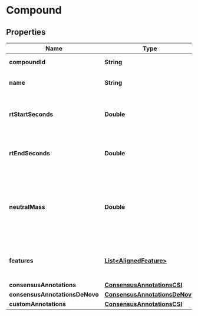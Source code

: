 

# Compound



## Properties

| Name | Type | Description | Notes |
|------------ | ------------- | ------------- | -------------|
|**compoundId** | **String** | uid of this compound Entity |  [optional] |
|**name** | **String** | Some (optional) human-readable name |  [optional] |
|**rtStartSeconds** | **Double** | The merged/consensus retention time start (earliest rt) of this compound |  [optional] |
|**rtEndSeconds** | **Double** | The merged/consensus retention time end (latest rt) of this compound |  [optional] |
|**neutralMass** | **Double** | Neutral mass of this compound. Ion masse minus the mass of the assigned adduct of each feature of  this compound should result in the same neutral mass |  [optional] |
|**features** | [**List&lt;AlignedFeature&gt;**](AlignedFeature.md) | List of aligned features (adducts) that belong to the same (this) compound |  [optional] |
|**consensusAnnotations** | [**ConsensusAnnotationsCSI**](ConsensusAnnotationsCSI.md) |  |  [optional] |
|**consensusAnnotationsDeNovo** | [**ConsensusAnnotationsDeNovo**](ConsensusAnnotationsDeNovo.md) |  |  [optional] |
|**customAnnotations** | [**ConsensusAnnotationsCSI**](ConsensusAnnotationsCSI.md) |  |  [optional] |



